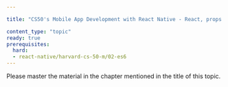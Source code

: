 ```yaml
---

title: "CS50's Mobile App Development with React Native - React, props and state"

content_type: "topic"
ready: true
prerequisites:
  hard:
  - react-native/harvard-cs-50-m/02-es6
---
```


Please master the material in the chapter mentioned in the title of this topic.